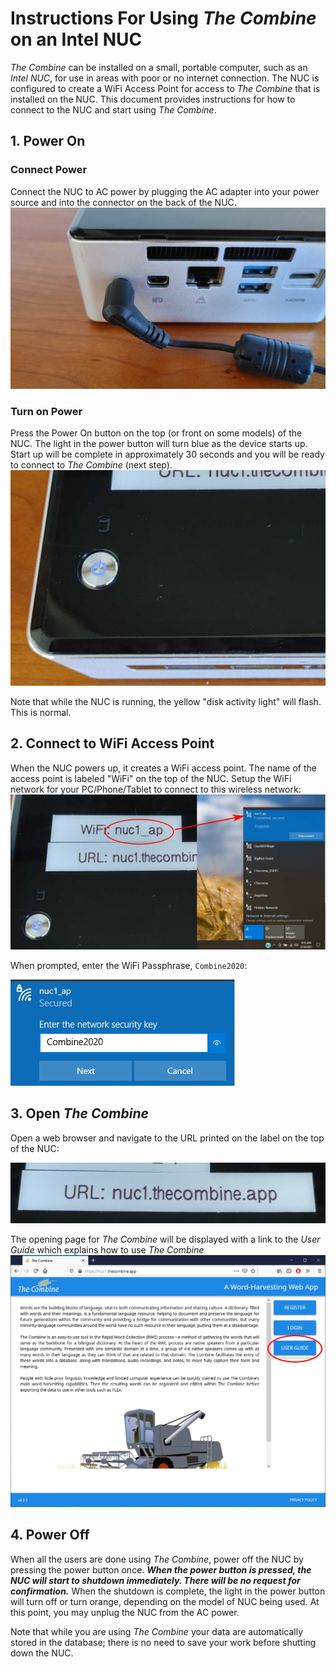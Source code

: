 # Instructions For Using _The Combine_ on an Intel NUC

_The Combine_ can be installed on a small, portable computer, such as an _Intel NUC_, for use in areas with poor or no
internet connection. The NUC is configured to create a WiFi Access Point for access to _The Combine_ that is installed
on the NUC. This document provides instructions for how to connect to the NUC and start using _The Combine_.

## 1. Power On

### Connect Power

Connect the NUC to AC power by plugging the AC adapter into your power source and into the connector on the back of the
NUC. ![alt text](images/00_PowerOn.jpg "Connect Power to NUC")

### Turn on Power

Press the Power On button on the top (or front on some models) of the NUC. The light in the power button will turn blue
as the device starts up. Start up will be complete in approximately 30 seconds and you will be ready to connect to _The
Combine_ (next step). ![alt text](images/01_PowerOn.jpg "Power Up the NUC")

Note that while the NUC is running, the yellow "disk activity light" will flash. This is normal.

## 2. Connect to WiFi Access Point

When the NUC powers up, it creates a WiFi access point. The name of the access point is labeled "WiFi" on the top of the
NUC. Setup the WiFi network for your PC/Phone/Tablet to connect to this wireless network:
![alt text](images/02_Select_WiFi.jpg "Select the NUC's WiFi Network")

When prompted, enter the WiFi Passphrase, `Combine2020`:

![alt text](images/03_Enter_WiFi_Passphrase.png "Enter Passphrase")

## 3. Open _The Combine_

Open a web browser and navigate to the URL printed on the label on the top of the NUC:

![alt text](images/04_Combine_URL.jpg "The Combine URL")

The opening page for _The Combine_ will be displayed with a link to the _User Guide_ which explains how to use _The
Combine_ ![alt text](images/05_Combine_Landing_Page.png "The Combine Landing Page")

## 4. Power Off

When all the users are done using _The Combine_, power off the NUC by pressing the power button once. **_When the power
button is pressed, the NUC will start to shutdown immediately. There will be no request for confirmation._** When the
shutdown is complete, the light in the power button will turn off or turn orange, depending on the model of NUC being
used. At this point, you may unplug the NUC from the AC power.

Note that while you are using _The Combine_ your data are automatically stored in the database; there is no need to save
your work before shutting down the NUC.
